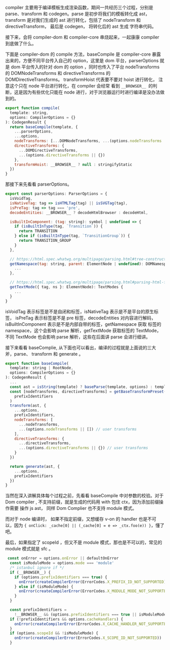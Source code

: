 compiler 主要用于编译模板生成渲染函数，期间一共经历三个过程，分别是 parse、transform 和 codegen。parse 是初步将我们的模板转化成 ast，transform 是对我们生成的 ast 进行转化，包括了 nodeTransform 和 directiveTransform， 最后是 codegen， 将转化后的 ast 生成 字符串代码。

接下来，会将 compiler-dom 和 compiler-core 串烧起来，一起康康 compiler 到底做了什么。

下面是 compiler-dom 的 compile 方法，baseCompile 是 compiler-core 暴露出来的，方便不同平台传入自己的 option，这里是 dom 平台，parserOptions 就是 dom 平台传入的针对 dom 的 option ，同时也传入了平台 nodeTransforms 的  DOMNodeTransforms 和 directiveTransforms 的 DOMDirectiveTransforms。 transformHoist 代表要不要对 hoist 进行转化， 注意这个只在 node 平台进行转化，在 compiler 会经常 看到 `__BROWSER__ `的判断，这是因为有些优化只能在 node 进行，对于浏览器运行时进行编译是没办法做到的。
``` js
export function compile(
  template: string,
  options: CompilerOptions = {}
): CodegenResult {
  return baseCompile(template, {
    ...parserOptions,
    ...options,
    nodeTransforms: [...DOMNodeTransforms, ...(options.nodeTransforms || [])],
    directiveTransforms: {
      ...DOMDirectiveTransforms,
      ...(options.directiveTransforms || {})
    },
    transformHoist: __BROWSER__ ? null : stringifyStatic
  })
}
```
那接下来先看看 parserOptions。
``` js
export const parserOptions: ParserOptions = {
  isVoidTag,
  isNativeTag: tag => isHTMLTag(tag) || isSVGTag(tag),
  isPreTag: tag => tag === 'pre',
  decodeEntities: __BROWSER__ ? decodeHtmlBrowser : decodeHtml,

  isBuiltInComponent: (tag: string): symbol | undefined => {
    if (isBuiltInType(tag, `Transition`)) {
      return TRANSITION
    } else if (isBuiltInType(tag, `TransitionGroup`)) {
      return TRANSITION_GROUP
    }
  },

  // https://html.spec.whatwg.org/multipage/parsing.html#tree-construction-dispatcher
  getNamespace(tag: string, parent: ElementNode | undefined): DOMNamespaces {
    ...
  },

  // https://html.spec.whatwg.org/multipage/parsing.html#parsing-html-fragments
  getTextMode({ tag, ns }: ElementNode): TextModes {
    ...
  }
}
```
isVoidTag 表示标签是不是自闭和标签，isNativeTag 表示是不是平台的原生标签， isPreTag 表示标签是不是 pre 标签，decodeEntities 对内容进行解码，isBuiltInComponent 表示是不是内部自带的标签，getNamespace 获取 标签的 namespace，这个会影响 parse 解析，getTextMode 获取标签的 TextMode，不同 TextMode 也会影响 parse 解析，这些在后面讲 parse 会进行细讲。

接下来看看 baseComplie, 从下面也可以看出，编译的过程就是上面说的三大斧，parse、 transform 和 generate 。 
``` js
export function baseCompile(
  template: string | RootNode,
  options: CompilerOptions = {}
): CodegenResult {
  ...
  const ast = isString(template) ? baseParse(template, options) : template
  const [nodeTransforms, directiveTransforms] = getBaseTransformPreset(
    prefixIdentifiers
  )
  transform(ast, {
    ...options,
    prefixIdentifiers,
    nodeTransforms: [
      ...nodeTransforms,
      ...(options.nodeTransforms || []) // user transforms
    ],
    directiveTransforms: {
      ...directiveTransforms,
      ...(options.directiveTransforms || {}) // user transforms
    }
  })

  return generate(ast, {
    ...options,
    prefixIdentifiers
  })
}

```
当然在深入讲解具体每个过程之前，先看看 baseCompile 中对参数的校验。对于 Dom compiler , 不支持前缀，就是生成的代码用 with 包住 ctx，因为添加前缀操作需要 操作 js ast， 同样 Dom Complier 也不支持 module 模式。

而对于 node 编译时， 如果不指定前缀，又想缓存 v-on 的 handler 也是不可以，因为 ` { onClick: _cache[0] || (_cache[0] = e => _ctx.foo(e)) } `，懂了吧。

最后，如果指定了 scopeId ，但又不是 module 模式，那也是不可以的，常见的 module 模式就是 sfc 。
``` js
 const onError = options.onError || defaultOnError
  const isModuleMode = options.mode === 'module'
  /* istanbul ignore if */
  if (__BROWSER__) {
    if (options.prefixIdentifiers === true) {
      onError(createCompilerError(ErrorCodes.X_PREFIX_ID_NOT_SUPPORTED))
    } else if (isModuleMode) {
      onError(createCompilerError(ErrorCodes.X_MODULE_MODE_NOT_SUPPORTED))
    }
  }

  const prefixIdentifiers =
    !__BROWSER__ && (options.prefixIdentifiers === true || isModuleMode)
  if (!prefixIdentifiers && options.cacheHandlers) {
    onError(createCompilerError(ErrorCodes.X_CACHE_HANDLER_NOT_SUPPORTED))
  }
  if (options.scopeId && !isModuleMode) {
    onError(createCompilerError(ErrorCodes.X_SCOPE_ID_NOT_SUPPORTED))
  }
```